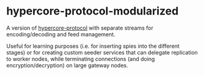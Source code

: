 # hypercore-protocol-modularized
A version of [hypercore-protocol](https://github.com/mafintosh/hypercore-protocol) with separate streams for encoding/decoding and feed management.

Useful for learning purposes (i.e. for inserting spies into the different stages) or for creating custom seeder services that can delegate replication to worker nodes, while terminating connections (and doing encryption/decryption) on large gateway nodes.
